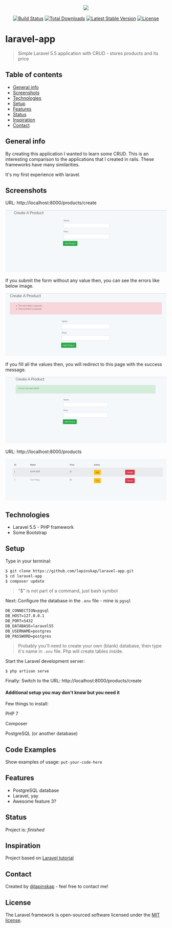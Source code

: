<p align="center"><img src="https://laravel.com/assets/img/components/logo-laravel.svg"></p>

<p align="center">
<a href="https://travis-ci.org/laravel/framework"><img src="https://travis-ci.org/laravel/framework.svg" alt="Build Status"></a>
<a href="https://packagist.org/packages/laravel/framework"><img src="https://poser.pugx.org/laravel/framework/d/total.svg" alt="Total Downloads"></a>
<a href="https://packagist.org/packages/laravel/framework"><img src="https://poser.pugx.org/laravel/framework/v/stable.svg" alt="Latest Stable Version"></a>
<a href="https://packagist.org/packages/laravel/framework"><img src="https://poser.pugx.org/laravel/framework/license.svg" alt="License"></a>
</p>

# laravel-app
> Simple Laravel 5.5 application with CRUD - stores products and its price 

## Table of contents
* [General info](#general-info)
* [Screenshots](#screenshots)
* [Technologies](#technologies)
* [Setup](#setup)
* [Features](#features)
* [Status](#status)
* [Inspiration](#inspiration)
* [Contact](#contact)

## General info

By creating this application I wanted to learn some CRUD. This is an interesting comparison to the applications that I created in rails.
These frameworks have many similarities.

It's my first experience with laravel.


## Screenshots

URL: http://localhost:8000/products/create


![Example screenshot](https://raw.githubusercontent.com/lapinskap/laravel-app/master/img/screen1.jpg)


If you submit the form without any value then, you can see the errors like below image.


![Example screenshot](https://raw.githubusercontent.com/lapinskap/laravel-app/master/img/screen2.jpg)

If you fill all the values then, you will redirect to this page with the success message. 


![Example screenshot](https://raw.githubusercontent.com/lapinskap/laravel-app/master/img/screen4.jpg)

URL: http://localhost:8000/products


![Example screenshot](https://raw.githubusercontent.com/lapinskap/laravel-app/master/img/screen3.jpg)

## Technologies
* Laravel 5.5 - PHP framework
* Some Bootstrap

## Setup
Type in your terminal: 
```
$ git clone https://github.com/lapinskap/laravel-app.git
$ cd laravel-app
$ composer update
```
> "$" is not part of a command, just bash symbol

Next: Configure the database in the `.env` file - mine is `pgsql`
```
DB_CONNECTION=pgsql
DB_HOST=127.0.0.1
DB_PORT=5432
DB_DATABASE=laravel55
DB_USERNAME=postgres
DB_PASSWORD=postgres
```
> Probably you'll need to create your own (blank) database, then type it's name in `.env` file. Php will create tables inside. 

Start the Laravel development server:
```
$ php artisan serve
```
Finally: Switch to the URL: http://localhost:8000/products/create

#### Additional setup you may don't know but you need it
Few things to install:

PHP 7

Composer

PostgreSQL (or another database)

## Code Examples
Show examples of usage:
`put-your-code-here`

## Features
* PostgreSQL database
* Laravel, yay
* Awesome feature 3?


## Status
Project is: _finished_

## Inspiration
Project based on [Laravel tutorial](https://appdividend.com/2017/08/20/laravel-5-5-tutorial-example/)



## Contact
Created by [@lapinskap](https://www.facebook.com/paulina.lapinska99) - feel free to contact me!

## License

The Laravel framework is open-sourced software licensed under the [MIT license](https://opensource.org/licenses/MIT).

